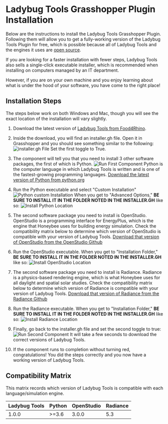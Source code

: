 # Ladybug Tools Grasshopper Plugin Installation

Below are the instructions to install the Ladybug Tools Grasshopper Plugin.
Following them will allow you to get a fully-working version of the Ladybug Tools
Plugin for free, which is possible because all of Ladybug Tools and the engines
it uses are [open source](https://en.wikipedia.org/wiki/Open_source).

If you are looking for a faster installation with fewer steps, Ladybug Tools also
sells a single-click executable installer, which is recommended when installing
on computers managed by an IT department.

However, if you are on your own machine and you enjoy learning about what is
under the hood of your software, you have come to the right place!

## Installation Steps

The steps below work on both Windows and Mac, though you will see the exact location of
the installation will vary slightly.

1. Download the latest version of [Ladybug Tools from Food4Rhino](https://www.food4rhino.com/app/ladybug-tools).

2. Inside the download, you will find an installer.gh file. Open it in Grasshopper
and you should see something similar to the following:
![installer.gh File](https://user-images.githubusercontent.com/5567574/84212420-c1fd4b00-aa8b-11ea-8928-5384f0e9c9eb.png)
Set the first toggle to True.

3. The component will tell you that you need to install 3 other software packages,
the first of which is Python.
![Run First Component](https://user-images.githubusercontent.com/5567574/84212936-3edcf480-aa8d-11ea-9dfd-322db69be799.png)
Python is the computer language in which Ladybug Tools is written and is one of
the fastest-growing programming languages.
[Download the latest version of Python from python.org](https://www.python.org/downloads/)

4. Run the Python executable and select "Custom Installation"
![Python custom Installation](https://user-images.githubusercontent.com/5567574/84213232-21f4f100-aa8e-11ea-90b3-1cd7f92bac86.png)
When you get to "Advanced Options," __BE SURE TO INSTALL IT IN THE FOLDER NOTED IN THE INSTALLER.GH__ like so:
![Install Python Location](https://user-images.githubusercontent.com/5567574/84213410-916ae080-aa8e-11ea-8190-15865a038430.png)

5. The second software package you need to install is OpenStudio. OpenStudio is a
programming interface for EnergyPlus, which is the engine that Honeybee uses for
building energy simulation. Check the compatibility matrix below to determine which
version of OpenStudio is compatible with your version of Ladybug Tools.
[Download that version of OpenStudio from the OpenStudio Github](https://github.com/NREL/OpenStudio/releases)

6. Run the OpenStudio executable. When you get to "Installation Folder,"
__BE SURE TO INSTALL IT IN THE FOLDER NOTED IN THE INSTALLER.GH__ like so:
![Install OpenStudio Location](https://user-images.githubusercontent.com/5567574/84213878-cf1c3900-aa8f-11ea-8ac6-6316e16df98e.png)

7. The second software package you need to install is Radiance. Radiance is a physics-based
rendering engine, which is what Honeybee uses for all daylight and spatial solar studies.
Check the compatibility matrix below to determine which version of Radiance is
compatible with your version of Ladybug Tools.
[Download that version of Radiance from the Radiance Github](https://github.com/NREL/Radiance/releases)

8. Run the Radiance executable. When you get to "Installation Folder,"
__BE SURE TO INSTALL IT IN THE FOLDER NOTED IN THE INSTALLER.GH__ like so:
![Install Radiance Location](https://user-images.githubusercontent.com/5567574/84214321-0b03ce00-aa91-11ea-943a-ba109694dfe0.png)

9. Finally, go back to the installer.gh file and set the second toggle to true:
![Run Second Component](https://user-images.githubusercontent.com/5567574/84214364-2a9af680-aa91-11ea-8ba5-65c6041fbea6.png)
It will take a few seconds to download the correct versions of Ladybug Tools.

10. If the component runs to completion without turning red, congratulations! You did
the steps correctly and you now have a working version of Ladybug Tools.

## Compatibility Matrix

This matrix records which version of Ladybug Tools is compatible with each
language/simulation engine.

| Ladybug Tools | Python | OpenStudio | Radiance |
| ------------- | ------ | ---------- | -------- |
| 1.0.0         | >=3.6  | 3.0.0      | 5.3      |
